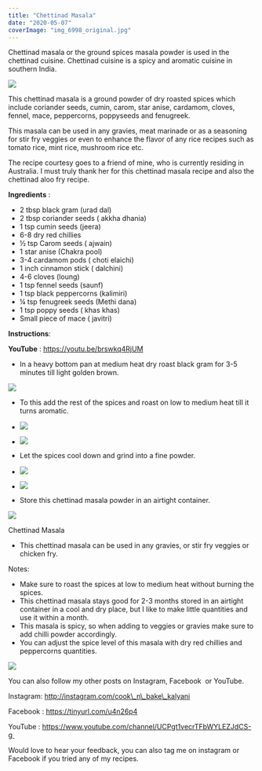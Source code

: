 ```yaml
---
title: "Chettinad Masala"
date: "2020-05-07"
coverImage: "img_6998_original.jpg"
---
```


Chettinad masala or the ground spices masala powder is used in the chettinad cuisine. Chettinad cuisine is a spicy and aromatic cuisine in southern India.

![](https://cooknbakekalyani.files.wordpress.com/2020/05/img_6998_original-1.jpg?w=1024)

This chettinad masala is a ground powder of dry roasted spices which include coriander seeds, cumin, carom, star anise, cardamom, cloves, fennel, mace, peppercorns, poppyseeds and fenugreek. 

This masala can be used in any gravies, meat marinade or as a seasoning for stir fry veggies or even to enhance the flavor of any rice recipes such as tomato rice, mint rice, mushroom rice etc.

The recipe courtesy goes to a friend of mine, who is currently residing in Australia. I must truly thank her for this chettinad masala recipe and also the chettinad aloo fry recipe. 

**Ingredients** :

- 2 tbsp black gram (urad dal) 
- 2 tbsp coriander seeds ( akkha dhania)
- 1 tsp cumin seeds (jeera)
- 6-8 dry red chillies 
- ½ tsp Carom seeds ( ajwain) 
- 1 star anise (Chakra pool) 
- 3-4 cardamom pods ( choti elaichi) 
- 1 inch cinnamon stick ( dalchini)
- 4-6 cloves (loung) 
- 1 tsp fennel seeds (saunf)
- 1 tsp black peppercorns (kalimiri) 
- ¼ tsp fenugreek seeds (Methi dana)
- 1 tsp poppy seeds ( khas khas) 
- Small piece of mace ( javitri) 

**Instructions**:

**YouTube** : https://youtu.be/brswkq4RjUM

- In a heavy bottom pan at medium heat dry roast black gram for 3-5 minutes till light golden brown.

![](https://cooknbakekalyani.files.wordpress.com/2020/05/img_6983_original.jpg?w=1024)

- To this add the rest of the spices and roast on low to medium heat till it turns aromatic.

- ![](images/img_6984_original-1.jpg)
    
- ![](images/img_6987_original.jpg)
    

- Let the spices cool down and grind into a fine powder.

- ![](images/img_6988_original.jpg)
    
- ![](images/img_6990_original.jpg)
    

- Store this chettinad masala powder in an airtight container.

![](https://cooknbakekalyani.files.wordpress.com/2020/05/img_6998_original.jpg?w=1024)

Chettinad Masala

- This chettinad masala can be used in any gravies, or stir fry veggies or chicken fry.

Notes:

- Make sure to roast the spices at low to medium heat without burning the spices.
- This chettinad masala stays good for 2-3 months stored in an airtight container in a cool and dry place, but I like to make little quantities and use it within a month.
- This masala is spicy, so when adding to veggies or gravies make sure to add chilli powder accordingly.
- You can adjust the spice level of this masala with dry red chillies and peppercorns quantities.

![](https://cooknbakekalyani.files.wordpress.com/2020/05/img_6988_original-1.jpg?w=1024)

You can also follow my other posts on Instagram, Facebook  or YouTube. 

Instagram: http://instagram.com/cook\_n\_bake\_kalyani

Facebook : https://tinyurl.com/u4n26p4

YouTube : https://www.youtube.com/channel/UCPgt1vecrTFbWYLEZJdCS-g 

Would love to hear your feedback, you can also tag me on instagram or Facebook if you tried any of my recipes.
